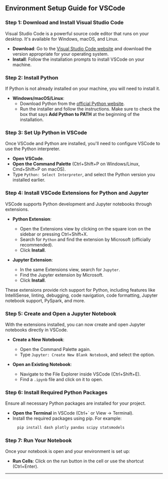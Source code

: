 ## Environment Setup Guide for VSCode

### Step 1: Download and Install Visual Studio Code

Visual Studio Code is a powerful source code editor that runs on your desktop. It's available for Windows, macOS, and Linux.

- **Download**: Go to the [Visual Studio Code website](https://code.visualstudio.com/) and download the version appropriate for your operating system.
- **Install**: Follow the installation prompts to install VSCode on your machine.

### Step 2: Install Python

If Python is not already installed on your machine, you will need to install it.

- **Windows/macOS/Linux**:
  - Download Python from the [official Python website](https://www.python.org/downloads/).
  - Run the installer and follow the instructions. Make sure to check the box that says **Add Python to PATH** at the beginning of the installation.

### Step 3: Set Up Python in VSCode

Once VSCode and Python are installed, you'll need to configure VSCode to use the Python interpreter.

- **Open VSCode**.
- **Open the Command Palette** (Ctrl+Shift+P on Windows/Linux, Cmd+Shift+P on macOS).
- Type `Python: Select Interpreter`, and select the Python version you installed earlier.

### Step 4: Install VSCode Extensions for Python and Jupyter

VSCode supports Python development and Jupyter notebooks through extensions.

- **Python Extension**:
  - Open the Extensions view by clicking on the square icon on the sidebar or pressing Ctrl+Shift+X.
  - Search for `Python` and find the extension by Microsoft (officially recommended).
  - Click **Install**.
  
- **Jupyter Extension**:
  - In the same Extensions view, search for `Jupyter`.
  - Find the Jupyter extension by Microsoft.
  - Click **Install**.

These extensions provide rich support for Python, including features like IntelliSense, linting, debugging, code navigation, code formatting, Jupyter notebook support, PySpark, and more.

### Step 5: Create and Open a Jupyter Notebook

With the extensions installed, you can now create and open Jupyter notebooks directly in VSCode.

- **Create a New Notebook**:
  - Open the Command Palette again.
  - Type `Jupyter: Create New Blank Notebook`, and select the option.
  
- **Open an Existing Notebook**:
  - Navigate to the File Explorer inside VSCode (Ctrl+Shift+E).
  - Find a `.ipynb` file and click on it to open.

### Step 6: Install Required Python Packages

Ensure all necessary Python packages are installed for your project.

- **Open the Terminal** in VSCode (Ctrl+` or View -> Terminal).
- Install the required packages using pip. For example:
  ```bash
    pip install dash plotly pandas scipy statsmodels
  ```

### Step 7: Run Your Notebook

Once your notebook is open and your environment is set up:

- **Run Cells**: Click on the run button in the cell or use the shortcut (Ctrl+Enter).

---
